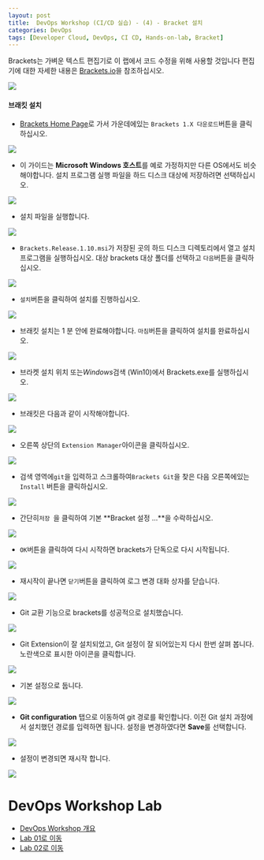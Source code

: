 ```yaml
---
layout: post
title:  DevOps Workshop (CI/CD 실습) - (4) - Bracket 설치
categories: DevOps
tags: [Developer Cloud, DevOps, CI CD, Hands-on-lab, Bracket]
---
```


Brackets는 가벼운 텍스트 편집기로 이 랩에서 코드 수정을 위해 사용할 것입니다 편집기에 대한 자세한 내용은 [Brackets.io](http://brackets.io/)을 참조하십시오. 

![](/assets/images/devops/brackets/hero.png)

#### 브래킷 설치 

- [Brackets Home Page](http://brackets.io/)로 가서 가운데에있는 `Brackets 1.X 다운로드`버튼을 클릭하십시오. 

![](/assets/images/devops/brackets/00.brackets.download.png)


- 이 가이드는 **Microsoft Windows 호스트**를 예로 가정하지만 다른 OS에서도 비슷해야합니다. 설치 프로그램 실행 파일을 하드 디스크 대상에 저장하려면 선택하십시오. 

![](/assets/images/devops/brackets/01.brackets.save.png)


- 설치 파일을 실행합니다. 

![](/assets/images/devops/brackets/00.bracketsconfirm.png)

- `Brackets.Release.1.10.msi`가 저장된 곳의 하드 디스크 디렉토리에서 열고 설치 프로그램을 실행하십시오. 대상 brackets 대상 폴더를 선택하고 `다음`버튼을 클릭하십시오. 

![](/assets/images/devops/brackets/02.brackets.install.png)

- `설치`버튼을 클릭하여 설치를 진행하십시오. 

![](/assets/images/devops/brackets/03.brackets.install1.png)


- 브래킷 설치는 1 분 안에 완료해야합니다. `마침`버튼을 클릭하여 설치를 완료하십시오. 

![](/assets/images/devops/brackets/04.brackets.install2.png)


- 브라켓 설치 위치 또는*Windows*검색 (Win10)에서 Brackets.exe를 실행하십시오. 

![](/assets/images/devops/brackets/05.brackets.start.png)


- 브래킷은 다음과 같이 시작해야합니다. 

![](/assets/images/devops/brackets/06.brackets.started.png)


- 오른쪽 상단의 `Extension Manager`아이콘을 클릭하십시오. 

![](/assets/images/devops/brackets/07.brackets.extension.png)


- 검색 영역에`git`을 입력하고 스크롤하여`Brackets Git`을 찾은 다음 오른쪽에있는`Install` 버튼을 클릭하십시오. 

![](/assets/images/devops/brackets/08.brackets.extension1.png)


- 간단히`저장 `을 클릭하여 기본 **Bracket 설정 ...**을 수락하십시오. 

![](/assets/images/devops/brackets/09.brackets.git.png)


- `OK`버튼을 클릭하여 다시 시작하면 brackets가 단독으로 다시 시작됩니다. 

![](/assets/images/devops/brackets/10.brackets.restart.png)


- 재시작이 끝나면 `닫기`버튼을 클릭하여 로그 변경 대화 상자를 닫습니다. 

![](/assets/images/devops/brackets/11.brackets.restart1.png)


- Git 교환 기능으로 brackets를 성공적으로 설치했습니다. 

![](/assets/images/devops/brackets/12.brackets.done.png)

- Git Extension이 잘 설치되었고, Git 설정이 잘 되어있는지 다시 한번 살펴 봅니다. 노란색으로 표시한 아이콘을 클릭합니다.

![](/assets/images/devops/brackets/12.gitsettings.png)

- 기본 설정으로 둡니다.

![](/assets/images/devops/brackets/12.gitsettings1.png)

- **Git configuration** 탭으로 이동하여 git 경로를 확인합니다. 이전 Git 설치 과정에서 설치했던 경로를 입력하면 됩니다. 설정을 변경하였다면 **Save**룰 선택합니다.

![](/assets/images/devops/brackets/12.gitsettings2.png)

- 설정이 변경되면 재시작 합니다.

![](/assets/images/devops/brackets/10.brackets.restart.png)

# DevOps Workshop Lab 

- [DevOps Workshop 개요](./DevOpsWorkshop_1.html)
- [Lab 01로 이동](./DevOpsWorkshop_2.html)
- [Lab 02로 이동](./DevOpsWorkshop_3.html)
